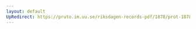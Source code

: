 ```yaml
---
layout: default
UpRedirect: https://pruto.im.uu.se/riksdagen-records-pdf/1878/prot-1878--ak--032/prot-1878--ak--032_031.pdf
---
```

